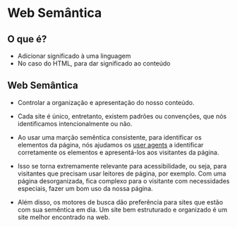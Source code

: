 # Web Semântica

## O que é?

- Adicionar significado à uma linguagem
- No caso do HTML, para dar significado ao conteúdo

## Web Semântica

* Controlar a organização e apresentação do nosso conteúdo.

- Cada site é único, entretanto, existem padrões ou convenções, que nós identificamos intencionalmente ou não.

- Ao usar uma marção semêntica consistente, para identificar os elementos da página, nós ajudamos os [user agents]( navegadores ) a identificar corretamente os elementos e apresentá-los aos visitantes da página.

- Isso se torna extremamente relevante para acessibilidade, ou seja, para visitantes que precisam usar leitores de página, por exemplo. Com uma página desorganizada, fica complexo para o visitante com necessidades especiais, fazer um bom uso da nossa página.

- Além disso, os motores de busca dão preferência para sites que estão com sua semêntica em dia. Um site bem estruturado e organizado é um site melhor encontrado na web.